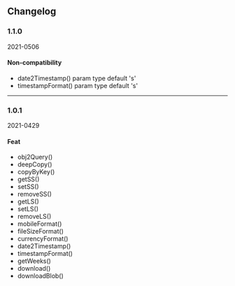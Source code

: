 ## Changelog

### 1.1.0
2021-0506

#### Non-compatibility
- date2Timestamp() param type default 's'
- timestampFormat() param type default 's'

---

### 1.0.1
2021-0429

#### Feat
- obj2Query()
- deepCopy()
- copyByKey()
- getSS()
- setSS()
- removeSS()
- getLS()
- setLS()
- removeLS()
- mobileFormat()
- fileSizeFormat()
- currencyFormat()
- date2Timestamp()
- timestampFormat()
- getWeeks()
- download()
- downloadBlob()
